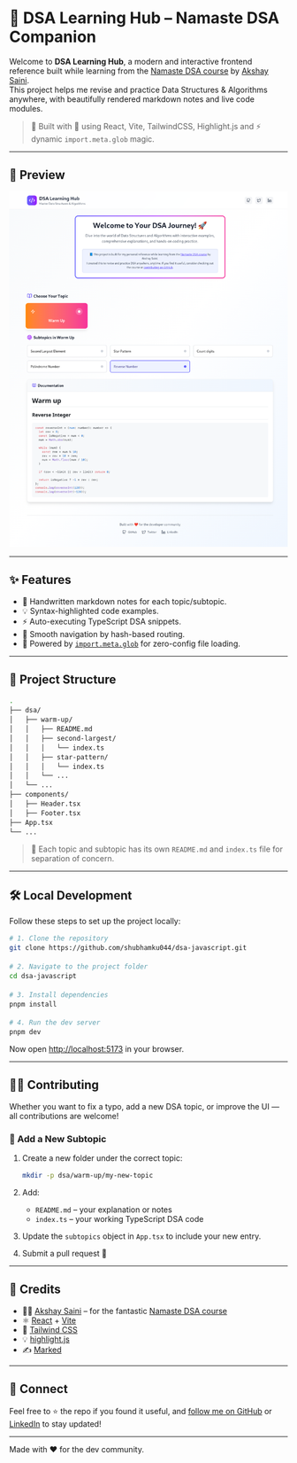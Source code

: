 # 🚀 DSA Learning Hub – Namaste DSA Companion

Welcome to **DSA Learning Hub**, a modern and interactive frontend reference built while learning from the [Namaste DSA course](https://namastedev.com/learn/namaste-dsa) by [Akshay Saini](https://twitter.com/akshaymarch7).  
This project helps me revise and practice Data Structures & Algorithms anywhere, with beautifully rendered markdown notes and live code modules.

> 🧠 Built with 💜 using React, Vite, TailwindCSS, Highlight.js and ⚡️ dynamic `import.meta.glob` magic.

---

## 📸 Preview

![screenshot](./src/assets/preview.png)

---

## ✨ Features

- 📘 Handwritten markdown notes for each topic/subtopic.
- 💡 Syntax-highlighted code examples.
- ⚡️ Auto-executing TypeScript DSA snippets.
- 🧭 Smooth navigation by hash-based routing.
- 🎯 Powered by [`import.meta.glob`](https://vitejs.dev/guide/features.html#glob-import) for zero-config file loading.

---

## 📂 Project Structure

```bash
.
├── dsa/
│   ├── warm-up/
│   │   ├── README.md
│   │   ├── second-largest/
│   │   │   └── index.ts
│   │   ├── star-pattern/
│   │   │   └── index.ts
│   │   └── ...
│   └── ...
├── components/
│   ├── Header.tsx
│   ├── Footer.tsx
├── App.tsx
└── ...
```

> 📁 Each topic and subtopic has its own `README.md` and `index.ts` file for separation of concern.

---

## 🛠️ Local Development

Follow these steps to set up the project locally:

```bash
# 1. Clone the repository
git clone https://github.com/shubhamku044/dsa-javascript.git

# 2. Navigate to the project folder
cd dsa-javascript

# 3. Install dependencies
pnpm install

# 4. Run the dev server
pnpm dev
```

Now open [http://localhost:5173](http://localhost:5173) in your browser.

---

## 🧑‍💻 Contributing

Whether you want to fix a typo, add a new DSA topic, or improve the UI — all contributions are welcome!

### 🔧 Add a New Subtopic

1. Create a new folder under the correct topic:

   ```bash
   mkdir -p dsa/warm-up/my-new-topic
   ```

2. Add:

   - `README.md` – your explanation or notes
   - `index.ts` – your working TypeScript DSA code

3. Update the `subtopics` object in `App.tsx` to include your new entry.

4. Submit a pull request 💜

---

## 📜 Credits

- 👨‍🏫 [Akshay Saini](https://twitter.com/akshaymarch7) – for the fantastic [Namaste DSA course](https://namastedev.com/learn/namaste-dsa)
- ⚛️ [React](https://react.dev/) + [Vite](https://vitejs.dev/)
- 🎨 [Tailwind CSS](https://tailwindcss.com/)
- 💡 [highlight.js](https://highlightjs.org/)
- ✍️ [Marked](https://marked.js.org/)

---

## 📣 Connect

Feel free to ⭐️ the repo if you found it useful, and [follow me on GitHub](https://github.com/shubhamku044) or [LinkedIn](https://www.linkedin.com/in/shubham-sharma-044) to stay updated!

---

Made with ❤️ for the dev community.
